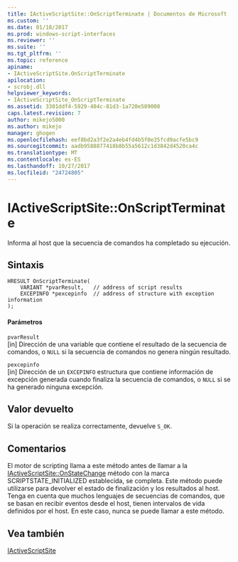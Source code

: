 ```yaml
---
title: IActiveScriptSite::OnScriptTerminate | Documentos de Microsoft
ms.custom: ''
ms.date: 01/18/2017
ms.prod: windows-script-interfaces
ms.reviewer: ''
ms.suite: ''
ms.tgt_pltfrm: ''
ms.topic: reference
apiname:
- IActiveScriptSite.OnScriptTerminate
apilocation:
- scrobj.dll
helpviewer_keywords:
- IActiveScriptSite_OnScriptTerminate
ms.assetid: 3301ddf4-5929-404c-81d3-1a720e589008
caps.latest.revision: 7
author: mikejo5000
ms.author: mikejo
manager: ghogen
ms.openlocfilehash: eef8bd2a3f2e2a4eb4fd4b5f0e35fcd9acfe5bc9
ms.sourcegitcommit: aadb9588877418b8b55a5612c1d3842d4520ca4c
ms.translationtype: MT
ms.contentlocale: es-ES
ms.lasthandoff: 10/27/2017
ms.locfileid: "24724805"
---
```

# <a name="iactivescriptsiteonscriptterminate"></a>IActiveScriptSite::OnScriptTerminate
Informa al host que la secuencia de comandos ha completado su ejecución.  
  
## <a name="syntax"></a>Sintaxis  
  
```  
HRESULT OnScriptTerminate(  
    VARIANT *pvarResult,   // address of script results  
    EXCEPINFO *pexcepinfo  // address of structure with exception information  
);  
```  
  
#### <a name="parameters"></a>Parámetros  
 `pvarResult`  
 [in] Dirección de una variable que contiene el resultado de la secuencia de comandos, o `NULL` si la secuencia de comandos no genera ningún resultado.  
  
 `pexcepinfo`  
 [in] Dirección de un `EXCEPINFO` estructura que contiene información de excepción generada cuando finaliza la secuencia de comandos, o `NULL` si se ha generado ninguna excepción.  
  
## <a name="return-value"></a>Valor devuelto  
 Si la operación se realiza correctamente, devuelve `S_OK`.  
  
## <a name="remarks"></a>Comentarios  
 El motor de scripting llama a este método antes de llamar a la [IActiveScriptSite::OnStateChange](../../winscript/reference/iactivescriptsite-onstatechange.md) método con la marca SCRIPTSTATE_INITIALIZED establecida, se completa. Este método puede utilizarse para devolver el estado de finalización y los resultados al host. Tenga en cuenta que muchos lenguajes de secuencias de comandos, que se basan en recibir eventos desde el host, tienen intervalos de vida definidos por el host. En este caso, nunca se puede llamar a este método.  
  
## <a name="see-also"></a>Vea también  
 [IActiveScriptSite](../../winscript/reference/iactivescriptsite.md)